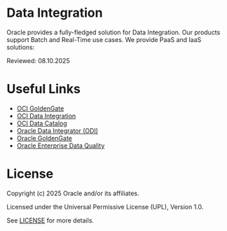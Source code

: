 # Data Integration

Oracle provides a fully-fledged solution for Data Integration. Our products support Batch and Real-Time use cases. We provide PaaS and IaaS solutions:

Reviewed: 08.10.2025

# Useful Links

* [OCI GoldenGate](https://docs.oracle.com/en/cloud/paas/goldengate-service/druyg/index.html#articletitle)
* [OCI Data Integration](https://www.oracle.com/integration/data-integration/)
* [OCI Data Catalog](https://www.oracle.com/big-data/data-catalog/)
* [Oracle Data Integrator (ODI)](https://www.oracle.com/middleware/technologies/data-integrator.html)
* [Oracle GoldenGate](https://docs.oracle.com/en/middleware/goldengate/core/21.3/index.html)
* [Oracle Enterprise Data Quality](https://docs.oracle.com/en/middleware/fusion-middleware/enterprise-data-quality/12.2.1.4/dqarc/overview-oracle-enterprise-data-quality.html#GUID-70264D10-70F8-4D0D-B482-9BB77F28A037)


# License

Copyright (c) 2025 Oracle and/or its affiliates.

Licensed under the Universal Permissive License (UPL), Version 1.0.

See [LICENSE](https://github.com/oracle-devrel/technology-engineering/blob/main/LICENSE) for more details.
